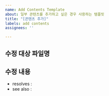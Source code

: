 ```yaml
---
name: Add Contents Template
about: 일부 콘텐츠를 추가하고 싶은 경우 사용하는 템플릿
title: "[콘텐츠 추가]"
labels: add contents
assignees: ''

---
```


## 수정 대상 파일명

## 수정 내용

- resolves : 
- see also :
